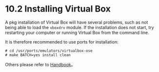 # 10.2 Installing Virtual Box

A pkg installation of Virtual Box will have several problems, such as not being able to load the `vboxdrv` module. If the installation does not start, try restarting your computer or running Virtual Box from the command line.

It is therefore recommended to use ports for installation:

```
# cd /usr/ports/emulators/virtualbox-ose
# make BATCH=yes install clean
```

Others please refer to [Handbook](https://docs.freebsd.org/en/books/handbook/virtualization/#virtualization-host-virtualbox)。
